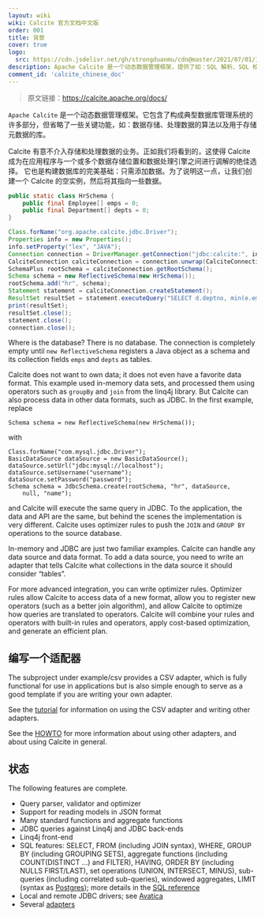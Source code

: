 ```yaml
---
layout: wiki
wiki: Calcite 官方文档中文版
order: 001
title: 背景
cover: true
logo:
  src: https://cdn.jsdelivr.net/gh/strongduanmu/cdn@master/2021/07/01/1625102427.jpg
description: Apache Calcite 是一个动态数据管理框架，提供了如：SQL 解析、SQL 校验、SQL 查询优化、SQL 生成以及数据连接查询等典型数据库管理功能。目前，Apache Calcite 作为 SQL 解析与优化引擎，已经广泛使用在 Hive、Drill、Flink、Phoenix 和 Storm 等项目中。
comment_id: 'calcite_chinese_doc'
---
```


> 原文链接：https://calcite.apache.org/docs/

`Apache Calcite` 是一个动态数据管理框架。它包含了构成典型数据库管理系统的许多部分，但省略了一些关键功能，如：数据存储、处理数据的算法以及用于存储元数据的库。

Calcite 有意不介入存储和处理数据的业务。正如我们将看到的，这使得 Calcite 成为在应用程序与一个或多个数据存储位置和数据处理引擎之间进行调解的绝佳选择。 它也是构建数据库的完美基础：只需添加数据。为了说明这一点，让我们创建一个 Calcite 的空实例，然后将其指向一些数据。

```java
public static class HrSchema {
    public final Employee[] emps = 0;
    public final Department[] depts = 0;
}

Class.forName("org.apache.calcite.jdbc.Driver");
Properties info = new Properties();
info.setProperty("lex", "JAVA");
Connection connection = DriverManager.getConnection("jdbc:calcite:", info);
CalciteConnection calciteConnection = connection.unwrap(CalciteConnection.class);
SchemaPlus rootSchema = calciteConnection.getRootSchema();
Schema schema = new ReflectiveSchema(new HrSchema());
rootSchema.add("hr", schema);
Statement statement = calciteConnection.createStatement();
ResultSet resultSet = statement.executeQuery("SELECT d.deptno, min(e.empid) FROM hr.emps AS e JOIN hr.depts AS d ON e.deptno = d.deptno GROUP BY d.deptno HAVING COUNT(*) > 1");
print(resultSet);
resultSet.close();
statement.close();
connection.close();
```

Where is the database? There is no database. The connection is completely empty until `new ReflectiveSchema` registers a Java object as a schema and its collection fields `emps` and `depts` as tables.

Calcite does not want to own data; it does not even have a favorite data format. This example used in-memory data sets, and processed them using operators such as `groupBy` and `join` from the linq4j library. But Calcite can also process data in other data formats, such as JDBC. In the first example, replace

```
Schema schema = new ReflectiveSchema(new HrSchema());
```

with

```
Class.forName("com.mysql.jdbc.Driver");
BasicDataSource dataSource = new BasicDataSource();
dataSource.setUrl("jdbc:mysql://localhost");
dataSource.setUsername("username");
dataSource.setPassword("password");
Schema schema = JdbcSchema.create(rootSchema, "hr", dataSource,
    null, "name");
```

and Calcite will execute the same query in JDBC. To the application, the data and API are the same, but behind the scenes the implementation is very different. Calcite uses optimizer rules to push the `JOIN` and `GROUP BY` operations to the source database.

In-memory and JDBC are just two familiar examples. Calcite can handle any data source and data format. To add a data source, you need to write an adapter that tells Calcite what collections in the data source it should consider “tables”.

For more advanced integration, you can write optimizer rules. Optimizer rules allow Calcite to access data of a new format, allow you to register new operators (such as a better join algorithm), and allow Calcite to optimize how queries are translated to operators. Calcite will combine your rules and operators with built-in rules and operators, apply cost-based optimization, and generate an efficient plan.

## 编写一个适配器

The subproject under example/csv provides a CSV adapter, which is fully functional for use in applications but is also simple enough to serve as a good template if you are writing your own adapter.

See the [tutorial](https://calcite.apache.org/docs/tutorial.html) for information on using the CSV adapter and writing other adapters.

See the [HOWTO](https://calcite.apache.org/docs/howto.html) for more information about using other adapters, and about using Calcite in general.

## 状态

The following features are complete.

- Query parser, validator and optimizer
- Support for reading models in JSON format
- Many standard functions and aggregate functions
- JDBC queries against Linq4j and JDBC back-ends
- Linq4j front-end
- SQL features: SELECT, FROM (including JOIN syntax), WHERE, GROUP BY (including GROUPING SETS), aggregate functions (including COUNT(DISTINCT …) and FILTER), HAVING, ORDER BY (including NULLS FIRST/LAST), set operations (UNION, INTERSECT, MINUS), sub-queries (including correlated sub-queries), windowed aggregates, LIMIT (syntax as [Postgres](https://www.postgresql.org/docs/8.4/static/sql-select.html#SQL-LIMIT)); more details in the [SQL reference](https://calcite.apache.org/docs/reference.html)
- Local and remote JDBC drivers; see [Avatica](https://calcite.apache.org/docs/avatica_overview.html)
- Several [adapters](https://calcite.apache.org/docs/adapter.html)